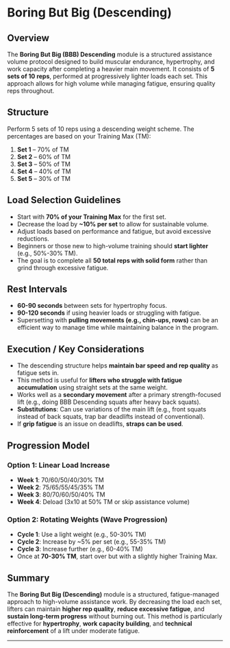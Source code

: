 # Boring But Big (Descending)

## Overview
The **Boring But Big (BBB) Descending** module is a structured assistance volume protocol designed to build muscular endurance, hypertrophy, and work capacity after completing a heavier main movement. It consists of **5 sets of 10 reps**, performed at progressively lighter loads each set. This approach allows for high volume while managing fatigue, ensuring quality reps throughout.

## Structure
Perform 5 sets of 10 reps using a descending weight scheme. The percentages are based on your Training Max (TM):

1. **Set 1** – 70% of TM
2. **Set 2** – 60% of TM
3. **Set 3** – 50% of TM
4. **Set 4** – 40% of TM
5. **Set 5** – 30% of TM

## Load Selection Guidelines
- Start with **70% of your Training Max** for the first set.
- Decrease the load by **~10% per set** to allow for sustainable volume.
- Adjust loads based on performance and fatigue, but avoid excessive reductions.
- Beginners or those new to high-volume training should **start lighter** (e.g., 50%-30% TM).
- The goal is to complete all **50 total reps with solid form** rather than grind through excessive fatigue.

## Rest Intervals
- **60-90 seconds** between sets for hypertrophy focus.
- **90-120 seconds** if using heavier loads or struggling with fatigue.
- Supersetting with **pulling movements (e.g., chin-ups, rows)** can be an efficient way to manage time while maintaining balance in the program.

## Execution / Key Considerations
- The descending structure helps **maintain bar speed and rep quality** as fatigue sets in.
- This method is useful for **lifters who struggle with fatigue accumulation** using straight sets at the same weight.
- Works well as a **secondary movement** after a primary strength-focused lift (e.g., doing BBB Descending squats after heavy back squats).
- **Substitutions**: Can use variations of the main lift (e.g., front squats instead of back squats, trap bar deadlifts instead of conventional).
- If **grip fatigue** is an issue on deadlifts, **straps can be used**.

## Progression Model
### Option 1: Linear Load Increase
- **Week 1**: 70/60/50/40/30% TM
- **Week 2**: 75/65/55/45/35% TM
- **Week 3**: 80/70/60/50/40% TM
- **Week 4**: Deload (3x10 at 50% TM or skip assistance volume)

### Option 2: Rotating Weights (Wave Progression)
- **Cycle 1**: Use a light weight (e.g., 50-30% TM)
- **Cycle 2**: Increase by ~5% per set (e.g., 55-35% TM)
- **Cycle 3**: Increase further (e.g., 60-40% TM)
- Once at **70-30% TM**, start over but with a slightly higher Training Max.

## Summary
The **Boring But Big (Descending)** module is a structured, fatigue-managed approach to high-volume assistance work. By decreasing the load each set, lifters can maintain **higher rep quality**, **reduce excessive fatigue**, and **sustain long-term progress** without burning out. This method is particularly effective for **hypertrophy**, **work capacity building**, and **technical reinforcement** of a lift under moderate fatigue.

---

